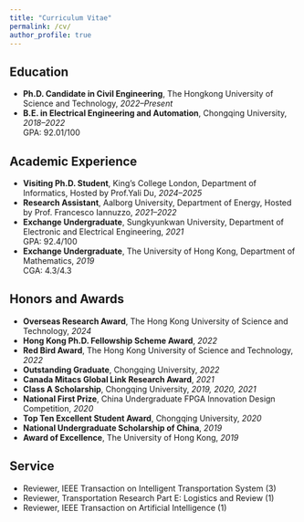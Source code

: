 ```yaml
---
title: "Curriculum Vitae"
permalink: /cv/
author_profile: true
---
```


## Education
- **Ph.D. Candidate in Civil Engineering**, The Hongkong University of Science and Technology, *2022–Present*   
- **B.E. in Electrical Engineering and Automation**, Chongqing University, *2018–2022*  
  GPA: 92.01/100  

## Academic Experience
- **Visiting Ph.D. Student**, King’s College London, Department of Informatics, Hosted by Prof.Yali Du, *2024–2025*   
- **Research Assistant**, Aalborg University, Department of Energy, Hosted by Prof. Francesco Iannuzzo, *2021–2022*  
- **Exchange Undergraduate**, Sungkyunkwan University, Department of Electronic and Electrical Engineering, *2021*  
  GPA: 92.4/100  
- **Exchange Undergraduate**, The University of Hong Kong, Department of Mathematics, *2019*  
  CGA: 4.3/4.3  

## Honors and Awards
- **Overseas Research Award**, The Hong Kong University of Science and Technology, *2024*  
- **Hong Kong Ph.D. Fellowship Scheme Award**, *2022*  
- **Red Bird Award**, The Hong Kong University of Science and Technology, *2022*  
- **Outstanding Graduate**, Chongqing University, *2022*  
- **Canada Mitacs Global Link Research Award**, *2021*  
- **Class A Scholarship**, Chongqing University, *2019, 2020, 2021*  
- **National First Prize**, China Undergraduate FPGA Innovation Design Competition, *2020*  
- **Top Ten Excellent Student Award**, Chongqing University, *2020*  
- **National Undergraduate Scholarship of China**, *2019*  
- **Award of Excellence**, The University of Hong Kong, *2019*  

## Service
- Reviewer, IEEE Transaction on Intelligent Transportation System (3)  
- Reviewer, Transportation Research Part E: Logistics and Review (1)  
- Reviewer, IEEE Transaction on Artificial Intelligence (1)  
